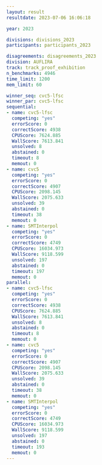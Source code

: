 ```yaml
---
layout: result
resultdate: 2023-07-06 16:06:18

year: 2023

divisions: divisions_2023
participants: participants_2023

disagreements: disagreements_2023
division: AUFLIRA
track: track_proof_exhibition
n_benchmarks: 4946
time_limit: 1200
mem_limit: 60

winner_seq: cvc5-lfsc
winner_par: cvc5-lfsc
sequential:
- name: cvc5-lfsc
  competing: "yes"
  errorScore: 0
  correctScore: 4938
  CPUScore: 7624.885
  WallScore: 7613.841
  unsolved: 8
  abstained: 0
  timeout: 8
  memout: 0
- name: cvc5
  competing: "yes"
  errorScore: 0
  correctScore: 4907
  CPUScore: 2098.145
  WallScore: 2075.633
  unsolved: 39
  abstained: 0
  timeout: 38
  memout: 0
- name: SMTInterpol
  competing: "yes"
  errorScore: 0
  correctScore: 4749
  CPUScore: 16034.973
  WallScore: 9118.599
  unsolved: 197
  abstained: 0
  timeout: 197
  memout: 0
parallel:
- name: cvc5-lfsc
  competing: "yes"
  errorScore: 0
  correctScore: 4938
  CPUScore: 7624.885
  WallScore: 7613.841
  unsolved: 8
  abstained: 0
  timeout: 8
  memout: 0
- name: cvc5
  competing: "yes"
  errorScore: 0
  correctScore: 4907
  CPUScore: 2098.145
  WallScore: 2075.633
  unsolved: 39
  abstained: 0
  timeout: 38
  memout: 0
- name: SMTInterpol
  competing: "yes"
  errorScore: 0
  correctScore: 4749
  CPUScore: 16034.973
  WallScore: 9118.599
  unsolved: 197
  abstained: 0
  timeout: 193
  memout: 0
---
```

